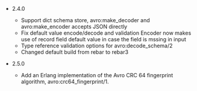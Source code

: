 * 2.4.0
   - Support dict schema store, avro:make_decoder and avro:make_encoder accepts JSON directly
   - Fix default value encode/decode and validation
     Encoder now makes use of record field default value in case the field is mssing in input
   - Type reference validation options for avro:decode_schema/2
   - Changed default build from rebar to rebar3

* 2.5.0
   - Add an Erlang implementation of the Avro CRC 64 fingerprint algorithm, avro:crc64_fingerprint/1.
